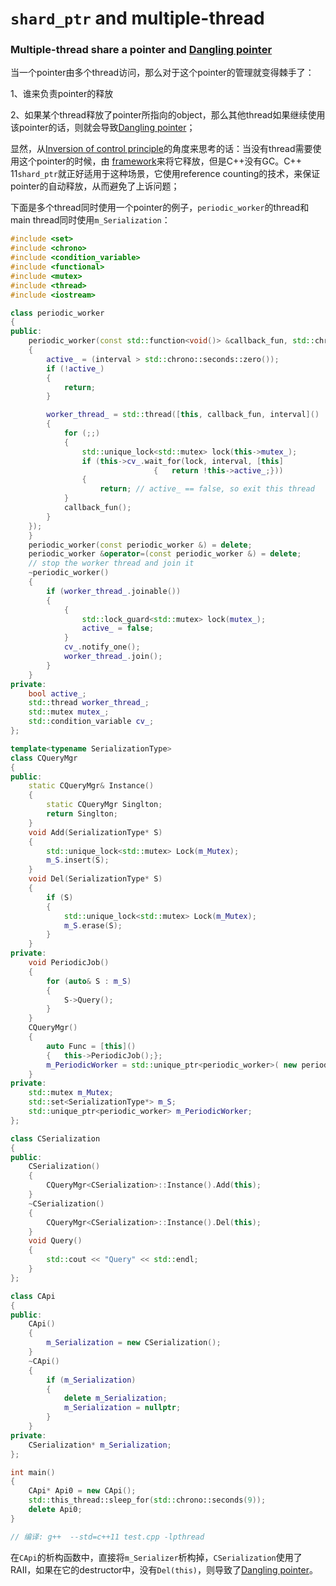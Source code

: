 

# `shard_ptr` and multiple-thread

### Multiple-thread share a pointer and [Dangling pointer](https://en.wikipedia.org/wiki/Dangling_pointer)

当一个pointer由多个thread访问，那么对于这个pointer的管理就变得棘手了：

1、谁来负责pointer的释放

2、如果某个thread释放了pointer所指向的object，那么其他thread如果继续使用该pointer的话，则就会导致[Dangling pointer](https://en.wikipedia.org/wiki/Dangling_pointer)；

显然，从[Inversion of control principle](https://en.wikipedia.org/wiki/Inversion_of_control)的角度来思考的话：当没有thread需要使用这个pointer的时候，由 [framework](https://en.wikipedia.org/wiki/Software_framework)来将它释放，但是C++没有GC。C++ 11`shard_ptr`就正好适用于这种场景，它使用reference counting的技术，来保证pointer的自动释放，从而避免了上诉问题；



下面是多个thread同时使用一个pointer的例子，`periodic_worker`的thread和main thread同时使用`m_Serialization`：

```c++
#include <set>
#include <chrono>
#include <condition_variable>
#include <functional>
#include <mutex>
#include <thread>
#include <iostream>

class periodic_worker
{
public:
	periodic_worker(const std::function<void()> &callback_fun, std::chrono::seconds interval)
	{
		active_ = (interval > std::chrono::seconds::zero());
		if (!active_)
		{
			return;
		}

		worker_thread_ = std::thread([this, callback_fun, interval]()
		{
			for (;;)
			{
				std::unique_lock<std::mutex> lock(this->mutex_);
				if (this->cv_.wait_for(lock, interval, [this]
								{	return !this->active_;}))
				{
					return; // active_ == false, so exit this thread
			}
			callback_fun();
		}
	});
	}
	periodic_worker(const periodic_worker &) = delete;
	periodic_worker &operator=(const periodic_worker &) = delete;
	// stop the worker thread and join it
	~periodic_worker()
	{
		if (worker_thread_.joinable())
		{
			{
				std::lock_guard<std::mutex> lock(mutex_);
				active_ = false;
			}
			cv_.notify_one();
			worker_thread_.join();
		}
	}
private:
	bool active_;
	std::thread worker_thread_;
	std::mutex mutex_;
	std::condition_variable cv_;
};

template<typename SerializationType>
class CQueryMgr
{
public:
	static CQueryMgr& Instance()
	{
		static CQueryMgr Singlton;
		return Singlton;
	}
	void Add(SerializationType* S)
	{
		std::unique_lock<std::mutex> Lock(m_Mutex);
		m_S.insert(S);
	}
	void Del(SerializationType* S)
	{
		if (S)
		{
			std::unique_lock<std::mutex> Lock(m_Mutex);
			m_S.erase(S);
		}
	}
private:
	void PeriodicJob()
	{
		for (auto& S : m_S)
		{
			S->Query();
		}
	}
	CQueryMgr()
	{
		auto Func = [this]()
		{	this->PeriodicJob();};
		m_PeriodicWorker = std::unique_ptr<periodic_worker>( new periodic_worker(Func, std::chrono::seconds(3)));
	}
private:
	std::mutex m_Mutex;
	std::set<SerializationType*> m_S;
	std::unique_ptr<periodic_worker> m_PeriodicWorker;
};

class CSerialization
{
public:
	CSerialization()
	{
		CQueryMgr<CSerialization>::Instance().Add(this);
	}
	~CSerialization()
	{
		CQueryMgr<CSerialization>::Instance().Del(this);
	}
	void Query()
	{
		std::cout << "Query" << std::endl;
	}
};

class CApi
{
public:
	CApi()
	{
		m_Serialization = new CSerialization();
	}
	~CApi()
	{
		if (m_Serialization)
		{
			delete m_Serialization;
			m_Serialization = nullptr;
		}
	}
private:
	CSerialization* m_Serialization;
};

int main()
{
	CApi* Api0 = new CApi();
	std::this_thread::sleep_for(std::chrono::seconds(9));
	delete Api0;
}

// 编译: g++  --std=c++11 test.cpp -lpthread
```



在`CApi`的析构函数中，直接将`m_Serializer`析构掉，`CSerialization`使用了RAII，如果在它的destructor中，没有`Del(this)`，则导致了[Dangling pointer](https://en.wikipedia.org/wiki/Dangling_pointer)。

